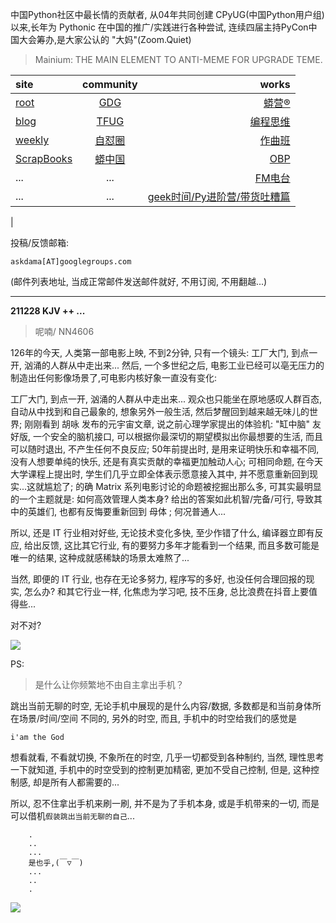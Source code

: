 中国Python社区中最长情的贡献者, 从04年共同创建 CPyUG(中国Python用户组)以来,长年为 Pythonic 在中国的推广/实践进行各种尝试, 连续四届主持PyCon中国大会筹办,是大家公认的 "大妈"(Zoom.Quiet)

> Mainium: THE MAIN ELEMENT TO ANTI-MEME FOR UPGRADE TEME.

| site | community | works |
| :-----| :----: | ----: |
| [root](http://zoomquiet.io/) | [GDG](https://blog.zhgdg.org/) | [蟒营®](https://doc.101.camp/) |
| [blog](https://blog.zoomquiet.io/pages/zoomquiet.html) | [TFUG](http://zh.tfug.world/) | [编程思维](https://py.101.camp/) |
| [weekly](http://weekly.pychina.org/) | [自怼圈](https://du.101.camp/) | [作曲班](https://mu.101.camp/) |
| [ScrapBooks](https://zoomquiet.io/collection.html) | [蟒中国](https://pychina.org/) | [OBP](https://zoomquiet.io/obp/index.html) |
| ... | ... | [FM电台](https://fm.101.camp/) |
| ... | ... | [geek时间/Py进阶营/带货吐糟篇](https://fm.101.camp/2020/geek2py-dama.html) 
 |


投稿/反馈邮箱:

    askdama[AT]googlegroups.com

(邮件列表地址, 
当成正常邮件发送邮件就好, 不用订阅, 不用翻越...)




---------------------------------------------------
**211228 KJV ++ ...**

> 呢喃/ NN4606



126年的今天, 人类第一部电影上映, 不到2分钟, 只有一个镜头:
工厂大门, 到点一开, 汹涌的人群从中走出来...
然后, 一个多世纪之后, 电影工业已经可以亳无压力的制造出任何影像场景了,可电影内核好象一直没有变化:

工厂大门, 到点一开, 汹涌的人群从中走出来...
观众也只能坐在原地感叹人群百态, 自动从中找到和自己最象的, 想象另外一般生活, 然后梦醒回到越来越无味儿的世界; 刚刚看到 胡咏 发布的元宇宙文章, 说之前心理学家提出的体验机: "缸中脑" 友好版, 一个安全的脑机接口, 可以根据你最深切的期望模拟出你最想要的生活, 而且可以随时退出, 不产生任何不良反应; 50年前提出时, 是用来证明快乐和幸福不同, 没有人想要单纯的快乐, 还是有真实贡献的幸福更加触动人心; 可相同命题, 在今天大学课程上提出时, 学生们几乎立即全体表示愿意接入其中, 并不愿意重新回到现实...这就尴尬了;
的确 Matrix 系列电影讨论的命题被挖掘出那么多, 可其实最明显的一个主题就是: 如何高效管理人类本身? 给出的答案如此机智/完备/可行, 导致其中的英雄们, 也都有反悔要重新回到 母体 ; 何况普通人...​

所以, 还是 IT 行业相对好些, 无论技术变化多快, 至少作错了什么, 编译器立即有反应, 给出反馈, 这比其它行业, 有的要努力多年才能看到一个结果, 而且多数可能是唯一的结果, 这种成就感稀缺的场景太难熬了...

当然, 即便的 IT 行业, 也存在无论多努力, 程序写的多好, 也没任何合理回报的现实, 怎么办? 和其它行业一样, 化焦虑为学习吧, 技不压身, 总比浪费在抖音上要值得些​...

对不对?



![](https://ipic.zoomquiet.top/2021-12-27-zq42-today-card-2112.028.jpeg)



PS:
> 是什么让你频繁地不由自主拿出手机？

跳出当前无聊的时空,
无论手机中展现的是什么内容/数据,
多数都是和当前身体所在场景/时间/空间 不同的,
另外的时空,
而且, 手机中的时空给我们的感觉是

    i'am the God

想看就看, 不看就切换,
不象所在的时空, 几乎一切都受到各种制约,
当然,
理性思考一下就知道,
手机中的时空受到的控制更加精密, 更加不受自己控制,
但是, 这种控制感,
却是所有人都需要的...

所以, 
忍不住拿出手机来刷一刷,
并不是为了手机本身, 或是手机带来的一切,
而是可以借机`假装跳出当前无聊的自己`...



```
    .
    ..
    ...
    是也乎,(￣▽￣)
    ...
    ..
    .
```


![](http://ydlj.zoomquiet.top/ipic/2021-07-10-210701DU21-zip.jpg)

